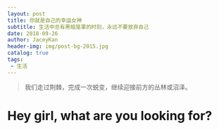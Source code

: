 ```yaml
---
layout: post
title: 你就是自己的幸运女神
subtitle: 生活中总有黑暗笼罩的时刻，永远不要放弃自己
date: 2018-09-26
author: JaceyKan
header-img: img/post-bg-2015.jpg
catalog: true
tags: 
 - 生活
---
```


>我们走过荆棘，完成一次蜕变，继续迎接前方的丛林或沼泽。

# Hey girl, what are you looking for?
